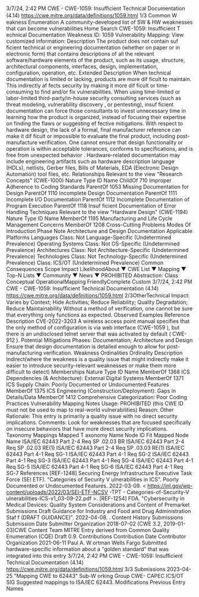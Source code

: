 3/7/24, 2:42 PM CWE - CWE-1059: Insuﬃcient Technical Documentation (4.14)
https://cwe.mitre.org/data/deﬁnitions/1059.html 1/3
Common W eakness Enumeration
A community-developed list of SW & HW weaknesses that can become
vulnerabilities
Home Search
CWE-1059: Insufficient T echnical Documentation
Weakness ID: 1059
Vulnerability Mapping: 
View customized information:
 Description
The product does not contain suf ficient technical or engineering documentation (whether on paper or in electronic form) that contains
descriptions of all the relevant software/hardware elements of the product, such as its usage, structure, architectural components,
interfaces, design, implementation, configuration, operation, etc.
 Extended Description
When technical documentation is limited or lacking, products are more dif ficult to maintain. This indirectly af fects security by making it
more dif ficult or time-consuming to find and/or fix vulnerabilities.
When using time-limited or labor-limited third-party/in-house security consulting services (such as threat modeling, vulnerability
discovery , or pentesting), insuf ficient documentation can force those consultants to invest unnecessary time in learning how the
product is organized, instead of focusing their expertise on finding the flaws or suggesting ef fective mitigations.
With respect to hardware design, the lack of a formal, final manufacturer reference can make it dif ficult or impossible to evaluate the
final product, including post-manufacture verification. One cannot ensure that design functionality or operation is within acceptable
tolerances, conforms to specifications, and is free from unexpected behavior . Hardware-related documentation may include
engineering artifacts such as hardware description language (HDLs), netlists, Gerber files, Bills of Materials, EDA (Electronic Design
Automation) tool files, etc.
 Relationships
 Relevant to the view "Research Concepts" (CWE-1000)
Nature Type ID Name
ChildOf 710 Improper Adherence to Coding Standards
ParentOf 1053 Missing Documentation for Design
ParentOf 1110 Incomplete Design Documentation
ParentOf 1111 Incomplete I/O Documentation
ParentOf 1112 Incomplete Documentation of Program Execution
ParentOf 1118 Insuf ficient Documentation of Error Handling Techniques
 Relevant to the view "Hardware Design" (CWE-1194)
Nature Type ID Name
MemberOf 1195 Manufacturing and Life Cycle Management Concerns
MemberOf 1208 Cross-Cutting Problems
 Modes Of Introduction
Phase Note
Architecture and Design
Documentation
 Applicable Platforms
Languages
Class: Not Language-Specific (Undetermined Prevalence)
Operating Systems
Class: Not OS-Specific (Undetermined Prevalence)
Architectures
Class: Not Architecture-Specific (Undetermined Prevalence)
Technologies
Class: Not Technology-Specific (Undetermined Prevalence)
Class: ICS/OT (Undetermined Prevalence)
 Common Consequences
Scope Impact LikelihoodAbout ▼ CWE List ▼ Mapping ▼ Top-N Lists ▼ Community ▼ News ▼
PROHIBITED
Abstraction: Class
Conceptual OperationalMapping
FriendlyComplete Custom
3/7/24, 2:42 PM CWE - CWE-1059: Insuﬃcient Technical Documentation (4.14)
https://cwe.mitre.org/data/deﬁnitions/1059.html 2/3OtherTechnical Impact: Varies by Context; Hide Activities; Reduce Reliability; Quality Degradation; Reduce Maintainability
Without a method of verification, one cannot be sure that everything only functions as expected.
 Observed Examples
Reference Description
CVE-2022-3203 A wireless access point manual specifies that the only method of configuration is via web interface
(CWE-1059 ), but there is an undisclosed telnet server that was activated by default ( CWE-912 ).
 Potential Mitigations
Phases: Documentation; Architecture and Design
Ensure that design documentation is detailed enough to allow for post-manufacturing verification.
 Weakness Ordinalities
Ordinality Description
Indirect(where the weakness is a quality issue that might indirectly make it easier to introduce security-relevant weaknesses or make
them more difficult to detect)
 Memberships
Nature Type ID Name
MemberOf 1368 ICS Dependencies (& Architecture): External Digital Systems
MemberOf 1371 ICS Supply Chain: Poorly Documented or Undocumented Features
MemberOf 1375 ICS Engineering (Construction/Deployment): Gaps in Details/Data
MemberOf 1412 Comprehensive Categorization: Poor Coding Practices
 Vulnerability Mapping Notes
Usage: PROHIBITED (this CWE ID must not be used to map to real-world vulnerabilities)
Reason: Other
Rationale:
This entry is primarily a quality issue with no direct security implications.
Comments:
Look for weaknesses that are focused specifically on insecure behaviors that have more direct security implications.
 Taxonomy Mappings
Mapped T axonomy Name Node ID Fit Mapped Node Name
ISA/IEC 62443 Part 2-4 Req SP .02.03 BR
ISA/IEC 62443 Part 2-4 Req SP .02.03 RE(1)
ISA/IEC 62443 Part 2-4 Req SP .03.03 RE(1)
ISA/IEC 62443 Part 4-1 Req SG-1
ISA/IEC 62443 Part 4-1 Req SG-2
ISA/IEC 62443 Part 4-1 Req SG-3
ISA/IEC 62443 Part 4-1 Req SG-4
ISA/IEC 62443 Part 4-1 Req SG-5
ISA/IEC 62443 Part 4-1 Req SG-6
ISA/IEC 62443 Part 4-1 Req SG-7
 References
[REF-1248] Securing Energy Infrastructure Executive Task Force (SEI ETF). "Categories of Security V ulnerabilities in ICS". Poorly
Documented or Undocumented Features. 2022-03-09. < https://inl.gov/wp-content/uploads/2022/03/SEI-ETF-NCSV -TPT -
Categories-of-Security-V ulnerabilities-ICS-v1\_03-09-22.pdf >.
[REF-1254] FDA. "Cybersecurity in Medical Devices: Quality System Considerations and Content of Premarket Submissions Draft
Guidance for Industry and Food and Drug Administration Staf f (DRAFT GUIDANCE)". 2022-04-08.
.
 Content History
 Submissions
Submission Date Submitter Organization
2018-07-02
(CWE 3.2, 2019-01-03)CWE Content Team MITRE
Entry derived from Common Quality Enumeration (CQE) Draft 0.9.
 Contributions
Contribution Date Contributor Organization
2021-06-11 Paul A. W ortman Wells Fargo
Submitted hardware-specific information about a "golden standard" that was integrated into this entry
3/7/24, 2:42 PM CWE - CWE-1059: Insuﬃcient Technical Documentation (4.14)
https://cwe.mitre.org/data/deﬁnitions/1059.html 3/3
 Submissions
2023-04-25 "Mapping CWE to 62443" Sub-W orking Group CWE- CAPEC ICS/OT SIG
Suggested mappings to ISA/IEC 62443.
 Modifications
 Previous Entry Names